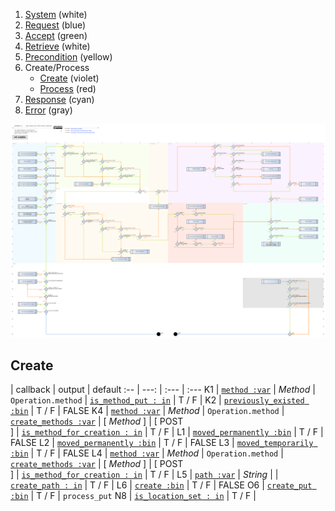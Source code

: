 1. [System](README_system.md) (white)
1. [Request](README_request.md) (blue)
1. [Accept](README_accept.md) (green)
1. [Retrieve](README_retrieve.md) (white)
1. [Precondition](README_precondition.md) (yellow)
1. Create/Process
    * [Create](README_create.md) (violet)
    * [Process](README_process.md) (red)
1. [Response](README_response.md) (cyan)
1. [Error](README_error.md) (gray)

![HTTP headers status](http-headers-status-v4.png)

## Create

 | callback | output | default
:-- | ---: | :--- | :---
K1 | [`method :var`](#method-var) | *Method* | `Operation.method`
 | [`is_method_put : in`](#is_method_put--in) | T / F |
K2 | [`previously_existed :bin`](#previously_existed-bin) | T / F | FALSE
K4 | [`method :var`](#method-var) | *Method* | `Operation.method`
 | [`create_methods :var`](#create_methods-var) | [ *Method* ] | [ POST<br>]
 | [`is_method_for_creation : in`](#is_method_for_creation--in) | T / F |
L1 | [`moved_permanently :bin`](#moved_permanently-bin) | T / F | FALSE
L2 | [`moved_permanently :bin`](#moved_permanently-bin) | T / F | FALSE
L3 | [`moved_temporarily :bin`](#moved_temporarily-bin) | T / F | FALSE
L4 | [`method :var`](#method-var) | *Method* | `Operation.method`
 | [`create_methods :var`](#create_methods-var) | [ *Method* ] | [ POST<br>]
 | [`is_method_for_creation : in`](#is_method_for_creation--in) | T / F |
L5 | [`path :var`](#path-var) | *String* |
 | [`create_path : in`](#create_path--in) | T / F |
L6 | [`create :bin`](#create-bin) | T / F | FALSE
O6 | [`create_put :bin`](#create_put-bin) | T / F | `process_put`
N8 | [`is_location_set : in`](#is_location_set--in) | T / F |
